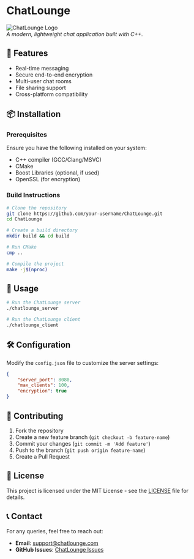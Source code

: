 # ChatLounge

![ChatLounge Logo](path/to/logo.png)  
*A modern, lightweight chat application built with C++.*

## 🚀 Features
- Real-time messaging
- Secure end-to-end encryption
- Multi-user chat rooms
- File sharing support
- Cross-platform compatibility

## 📦 Installation

### Prerequisites
Ensure you have the following installed on your system:
- C++ compiler (GCC/Clang/MSVC)
- CMake
- Boost Libraries (optional, if used)
- OpenSSL (for encryption)

### Build Instructions

```sh
# Clone the repository
git clone https://github.com/your-username/ChatLounge.git
cd ChatLounge

# Create a build directory
mkdir build && cd build

# Run CMake
cmp ..

# Compile the project
make -j$(nproc)
```

## 📖 Usage

```sh
# Run the ChatLounge server
./chatlounge_server

# Run the ChatLounge client
./chatlounge_client
```

## 🛠 Configuration
Modify the `config.json` file to customize the server settings:

```json
{
    "server_port": 8080,
    "max_clients": 100,
    "encryption": true
}
```

## 🤝 Contributing
1. Fork the repository
2. Create a new feature branch (`git checkout -b feature-name`)
3. Commit your changes (`git commit -m 'Add feature'`)
4. Push to the branch (`git push origin feature-name`)
5. Create a Pull Request

## 📜 License
This project is licensed under the MIT License - see the [LICENSE](LICENSE) file for details.

## 📞 Contact
For any queries, feel free to reach out:
- **Email**: support@chatlounge.com
- **GitHub Issues**: [ChatLounge Issues](https://github.com/your-username/ChatLounge/issues)
